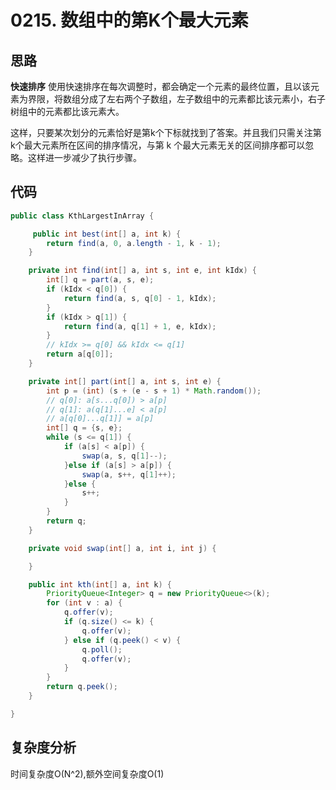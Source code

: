 # 0215. 数组中的第K个最大元素

## 思路
**快速排序**
使用快速排序在每次调整时，都会确定一个元素的最终位置，且以该元素为界限，将数组分成了左右两个子数组，左子数组中的元素都比该元素小，右子树组中的元素都比该元素大。

这样，只要某次划分的元素恰好是第k个下标就找到了答案。并且我们只需关注第 k个最大元素所在区间的排序情况，与第 k 个最大元素无关的区间排序都可以忽略。这样进一步减少了执行步骤。


## 代码
```java
public class KthLargestInArray {

     public int best(int[] a, int k) {
        return find(a, 0, a.length - 1, k - 1);
    }

    private int find(int[] a, int s, int e, int kIdx) {
        int[] q = part(a, s, e);
        if (kIdx < q[0]) {
            return find(a, s, q[0] - 1, kIdx);
        }
        if (kIdx > q[1]) {
            return find(a, q[1] + 1, e, kIdx);
        }
        // kIdx >= q[0] && kIdx <= q[1]
        return a[q[0]];
    }

    private int[] part(int[] a, int s, int e) {
        int p = (int) (s + (e - s + 1) * Math.random());
        // q[0]: a[s...q[0]) > a[p]
        // q[1]: a(q[1]...e] < a[p]
        // a[q[0]...q[1]] = a[p]
        int[] q = {s, e};
        while (s <= q[1]) {
            if (a[s] < a[p]) {
                swap(a, s, q[1]--);
            }else if (a[s] > a[p]) {
                swap(a, s++, q[1]++);
            }else {
                s++;
            }
        }
        return q;
    }

    private void swap(int[] a, int i, int j) {

    }

    public int kth(int[] a, int k) {
        PriorityQueue<Integer> q = new PriorityQueue<>(k);
        for (int v : a) {
            q.offer(v);
            if (q.size() <= k) {
                q.offer(v);
            } else if (q.peek() < v) {
                q.poll();
                q.offer(v);
            }
        }
        return q.peek();
    }

}
```

## 复杂度分析
时间复杂度O(N^2),额外空间复杂度O(1)